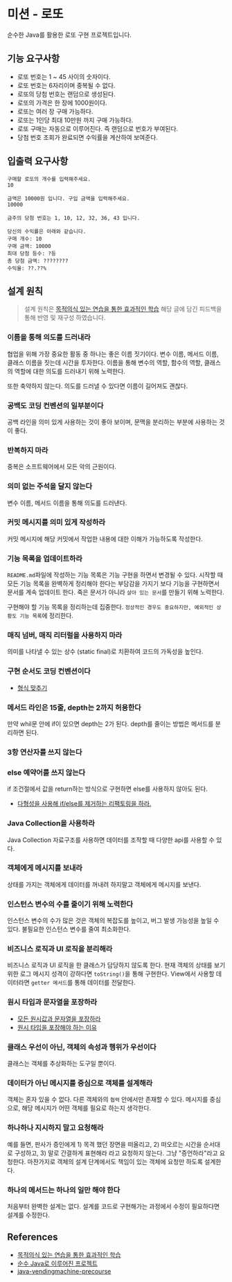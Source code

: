 # 미션 - 로또

순수한 Java를 활용한 로또 구현 프로젝트입니다.

## 기능 요구사항
 * 로또 번호는 1 ~ 45 사이의 숫자이다.
 * 로또 번호는 6자리이며 중복될 수 없다.
 * 로또의 당첨 번호는 랜덤으로 생성된다.
 * 로또의 가격은 한 장에 1000원이다.
 * 로또는 여러 장 구매 가능하다.
 * 로또는 1인당 최대 10만원 까지 구매 가능하다.
 * 로또 구매는 자동으로 이루어진다. 즉 랜덤으로 번호가 부여된다.
 * 당첨 번호 조회가 완료되면 수익률을 계산하여 보여준다.

## 입출력 요구사항

```
구매할 로또의 개수를 입력해주세요.
10

금액은 10000원 입니다. 구입 금액을 입력해주세요.
10000

금주의 당첨 번호는 1, 10, 12, 32, 36, 43 입니다.

당신의 수익률은 아래와 같습니다.
구매 개수: 10
구매 금액: 10000
최대 당첨 등수: ?등
총 당첨 금액: ????????
수익율: ??.??%
```

## 설계 원칙

> 설계 원칙은 [목적의식 있는 연습을 통한 효과적인 학습](https://brunch.co.kr/@javajigi/8) 해당 글에 담긴 피드백을 통해 반영 및 재구성 하였습니다.

### 이름을 통해 의도를 드러내라
협업을 위해 가장 중요한 활동 중 하나는 좋은 이름 짓기이다. 변수 이름, 메서드 이름, 클래스 이름을 짓는데 시간을 투자한다.
이름을 통해 변수의 역할, 함수의 역할, 클래스의 역할에 대한 의도를 드러내기 위해 노력한다.

또한 축약하지 않는다. 의도를 드러낼 수 있다면 이름이 길어져도 괜찮다.

### 공백도 코딩 컨벤션의 일부분이다
공백 라인을 의미 있게 사용하는 것이 좋아 보이며, 문맥을 분리하는 부분에 사용하는 것이 좋다.

### 반복하지 마라
중복은 소프트웨어에서 모든 악의 근원이다.

### 의미 없는 주석을 달지 않는다
변수 이름, 메서드 이름을 통해 의도를 드러낸다.

### 커밋 메시지를 의미 있게 작성하라
커밋 메시지에 해당 커밋에서 작업한 내용에 대한 이해가 가능하도록 작성한다.

### 기능 목록을 업데이트하라
`README.md`파일에 작성하는 기능 목록은 기능 구현을 하면서 변경될 수 있다.
시작할 때 모든 기능 목록을 완벽하게 정리해야 한다는 부담감을 가지기 보다 기능을 구현하면서 문서를 계속 업데이트 한다.
죽은 문서가 아니라 `살아 있는 문서`를 만들기 위해 노력한다.

구현해야 할 기능 목록을 정리하는데 집중한다. `정상적인 경우도 중요하지만, 예외적인 상황도 기능 목록`에 정리한다.

### 매직 넘버, 매직 리터럴을 사용하지 마라
의미를 나타낼 수 있는 상수 (static final)로 치환하여 코드의 가독성을 높인다.

### 구현 순서도 코딩 컨벤션이다
* [형식 맞추기](https://hyeonic.github.io/%EA%B8%B0%ED%83%80/clean-code/match-the-format.html)

### 메서드 라인은 15줄, depth는 2까지 허용한다
만약 whil문 안에 if이 있으면 depth는 2가 된다. depth를 줄이는 방법은 메서드를 분리하면 된다.

### 3항 연산자를 쓰지 않는다

### else 예약어를 쓰지 않는다
if 조건절에서 값을 return하는 방식으로 구현하면 else를 사용하지 않아도 된다.
* [다형성을 사용해 if/else를 제거하는 리팩토링을 하라.](https://slipp.net/questions/566)

### Java Collection을 사용하라
Java Collection 자료구조를 사용하면 데이터를 조작할 때 다양한 api를 사용할 수 있다.

### 객체에게 메시지를 보내라
상태를 가지는 객체에게 데이터를 꺼내려 하지말고 객체에게 메시지를 보낸다.

### 인스턴스 변수의 수를 줄이기 위해 노력한다
인스턴스 변수의 수가 많은 것은 객체의 복잡도를 높이고, 버그 발생 가능성을 높일 수 있다. 불필요한 인스턴스 변수를 줄여 최소화한다.

### 비즈니스 로직과 UI 로직을 분리해라
비즈니스 로직과 UI 로직을 한 클래스가 담당하지 않도록 한다.
현재 객체의 상태를 보기 위한 로그 메시지 성격이 강하다면 `toString()`을 통해 구현한다.
View에서 사용할 데이터라면 `getter 메서드`를 통해 데이터를 전달한다.

### 원시 타입과 문자열을 포장하라
* [모든 원시값과 문자열을 포장하라](https://hyeonic.github.io/%EA%B8%B0%ED%83%80/woowacourse/precourse-2.html#_8-%E1%84%86%E1%85%A9%E1%84%83%E1%85%B3%E1%86%AB-%E1%84%8B%E1%85%AF%E1%86%AB%E1%84%89%E1%85%B5%E1%84%80%E1%85%A1%E1%86%B9%E1%84%80%E1%85%AA-%E1%84%86%E1%85%AE%E1%86%AB%E1%84%8C%E1%85%A1%E1%84%8B%E1%85%A7%E1%86%AF%E1%84%8B%E1%85%B3%E1%86%AF-%E1%84%91%E1%85%A9%E1%84%8C%E1%85%A1%E1%86%BC%E1%84%92%E1%85%A1%E1%84%85%E1%85%A1)
* [원시 타입을 포장해야 하는 이유](https://tecoble.techcourse.co.kr/post/2020-05-29-wrap-primitive-type/)

### 클래스 우선이 아닌, 객체의 속성과 행위가 우선이다
클래스는 객체를 추상화하는 도구일 뿐이다.

### 데이터가 아닌 메시지를 중심으로 객체를 설계해라
객체는 혼자 있을 수 없다. 다른 객체와의 `협력` 안에서만 존재할 수 있다.
메시지를 중심으로, 해당 메시지가 어떤 객체를 필요로 하는지 생각한다.

### 하나하나 지시하지 말고 요청해라
예를 들면, 판사가 증인에게 1) 목격 했던 장면을 떠올리고, 2) 떠오르는 시간을 순서대로 구성하고, 3) 말로 간결하게 표현해라 라고 요청하지 않는다. 그냥 "증언하라"라고 요청한다.
마찬가지로 객체의 설계 단계에서도 책임이 있는 객체에 요청만 하도록 설계한다.

### 하나의 메서드는 하나의 일만 해야 한다
처음부터 완벽한 설계는 없다. 설계를 코드로 구현해가는 과정에서 수정이 필요하다면 설계를 수정한다.

## References
* [목적의식 있는 연습을 통한 효과적인 학습](https://brunch.co.kr/@javajigi/8)
* [순수 Java로 이루어진 프로젝트](https://github.com/jojoldu/oop-java)
* [java-vendingmachine-precourse](https://github.com/woowacourse/java-vendingmachine-precourse)